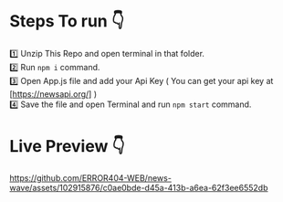 # Steps To run 👇

1️⃣ Unzip This Repo and open terminal in that folder. <br>
2️⃣ Run `npm i` command.<br>
3️⃣ Open App.js file and add your Api Key ( You can get your api key at [https://newsapi.org/] )<br>
4️⃣ Save the file and open Terminal and run `npm start` command.<br>




# Live Preview 👇

https://github.com/ERROR404-WEB/news-wave/assets/102915876/c0ae0bde-d45a-413b-a6ea-62f3ee6552db

